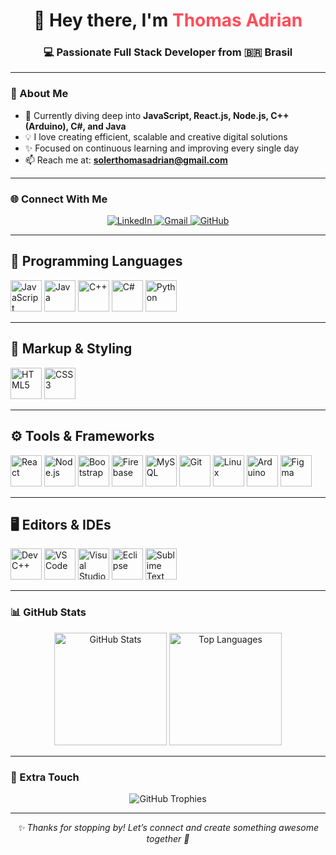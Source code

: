 <h1 align="center">👋 Hey there, I'm <span style="color:#ff4d5a;">Thomas Adrian</span></h1>
<h3 align="center">💻 Passionate Full Stack Developer from 🇧🇷 Brasil</h3>

---

### 🚀 About Me  
- 🌱 Currently diving deep into **JavaScript, React.js, Node.js, C++ (Arduino), C#, and Java**  
- 💡 I love creating efficient, scalable and creative digital solutions  
- ✨ Focused on continuous learning and improving every single day  
- 📫 Reach me at: **solerthomasadrian@gmail.com**

---

### 🌐 Connect With Me  
<p align="center">
  <a href="https://www.linkedin.com/in/thomas-adrian" target="_blank">
    <img src="https://img.shields.io/badge/LinkedIn-%230A66C2.svg?style=for-the-badge&logo=linkedin&logoColor=white" alt="LinkedIn"/>
  </a>
  <a href="mailto:solerthomasadrian@gmail.com" target="_blank">
    <img src="https://img.shields.io/badge/Gmail-D14836?style=for-the-badge&logo=gmail&logoColor=white" alt="Gmail"/>
  </a>
  <a href="https://github.com/Thomas-Adrian-Soler-Nilsson" target="_blank">
    <img src="https://img.shields.io/badge/GitHub-181717?style=for-the-badge&logo=github&logoColor=white" alt="GitHub"/>
  </a>
</p>

---

## 🧠 Programming Languages  
<p align="left">
  <img src="https://cdn.jsdelivr.net/gh/devicons/devicon/icons/javascript/javascript-original.svg" height="50" alt="JavaScript" />
  <img src="https://cdn.jsdelivr.net/gh/devicons/devicon/icons/java/java-original.svg" height="50" alt="Java" />
  <img src="https://cdn.jsdelivr.net/gh/devicons/devicon/icons/cplusplus/cplusplus-original.svg" height="50" alt="C++" />
  <img src="https://cdn.jsdelivr.net/gh/devicons/devicon/icons/csharp/csharp-original.svg" height="50" alt="C#" />
  <img src="https://cdn.jsdelivr.net/gh/devicons/devicon/icons/python/python-original.svg" height="50" alt="Python" />
</p>

---

## 🎨 Markup & Styling  
<p align="left">
  <img src="https://cdn.jsdelivr.net/gh/devicons/devicon/icons/html5/html5-original.svg" height="50" alt="HTML5" />
  <img src="https://cdn.jsdelivr.net/gh/devicons/devicon/icons/css3/css3-original.svg" height="50" alt="CSS3" />
</p>

---

## ⚙️ Tools & Frameworks  
<p align="left">
  <img src="https://cdn.jsdelivr.net/gh/devicons/devicon/icons/react/react-original.svg" height="50" alt="React" />
  <img src="https://cdn.jsdelivr.net/gh/devicons/devicon/icons/nodejs/nodejs-original.svg" height="50" alt="Node.js" />
  <img src="https://cdn.jsdelivr.net/gh/devicons/devicon/icons/bootstrap/bootstrap-original.svg" height="50" alt="Bootstrap" />
  <img src="https://cdn.jsdelivr.net/gh/devicons/devicon/icons/firebase/firebase-plain.svg" height="50" alt="Firebase" />
  <img src="https://cdn.jsdelivr.net/gh/devicons/devicon/icons/mysql/mysql-original.svg" height="50" alt="MySQL" />
  <img src="https://cdn.jsdelivr.net/gh/devicons/devicon/icons/git/git-original.svg" height="50" alt="Git" />
  <img src="https://cdn.jsdelivr.net/gh/devicons/devicon/icons/linux/linux-original.svg" height="50" alt="Linux" />
  <img src="https://cdn.jsdelivr.net/gh/devicons/devicon/icons/arduino/arduino-original.svg" height="50" alt="Arduino" />
  <img src="https://cdn.jsdelivr.net/gh/devicons/devicon/icons/figma/figma-original.svg" height="50" alt="Figma" />
</p>

---

## 🖥️ Editors & IDEs  
<p align="left">
  <img src="https://cdn.jsdelivr.net/gh/devicons/devicon/icons/devcpp/devcpp-plain.svg" height="50" alt="Dev C++" title="Dev C++" />
  <img src="https://cdn.jsdelivr.net/gh/devicons/devicon/icons/vscode/vscode-original.svg" height="50" alt="VS Code" title="Visual Studio Code" />
  <img src="https://cdn.jsdelivr.net/gh/devicons/devicon/icons/visualstudio/visualstudio-plain.svg" height="50" alt="Visual Studio" title="Visual Studio" />
  <img src="https://cdn.jsdelivr.net/gh/devicons/devicon/icons/eclipse/eclipse-original.svg" height="50" alt="Eclipse" title="Eclipse IDE" />
  <img src="https://cdn.jsdelivr.net/gh/devicons/devicon/icons/sublime/sublime-original.svg" height="50" alt="Sublime Text" title="Sublime Text" />
  
---

### 📊 GitHub Stats  
<div align="center">
  <img height="180em" src="https://github-readme-stats.vercel.app/api?username=Thomas-Adrian-Soler-Nilsson&show_icons=true&theme=tokyonight&hide=prs" alt="GitHub Stats"/>
  <img height="180em" src="https://github-readme-stats.vercel.app/api/top-langs/?username=Thomas-Adrian-Soler-Nilsson&layout=compact&theme=tokyonight" alt="Top Languages"/>
</div>

---

### 🎨 Extra Touch  
<p align="center">
  <img src="https://github-profile-trophy.vercel.app/?username=Thomas-Adrian-Soler-Nilsson&theme=radical&no-frame=true&no-bg=false&margin-w=4" alt="GitHub Trophies"/>
</p>

---

<p align="center">
  <i>✨ Thanks for stopping by! Let’s connect and create something awesome together 🚀</i>
</p>
